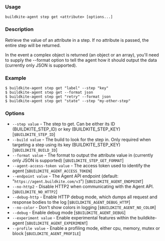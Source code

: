 ### Usage

`buildkite-agent step get <attribute> [options...]`

### Description

Retrieve the value of an attribute in a step. If no attribute is passed, the
entire step will be returned.

In the event a complex object is returned (an object or an array),
you'll need to supply the --format option to tell the agent how it should
output the data (currently only JSON is supported).

### Example

    $ buildkite-agent step get "label" --step "key"
    $ buildkite-agent step get --format json
    $ buildkite-agent step get "retry" --format json
    $ buildkite-agent step get "state" --step "my-other-step"

### Options

* `--step value` - The step to get. Can be either its ID (BUILDKITE_STEP_ID) or key (BUILDKITE_STEP_KEY) [`$BUILDKITE_STEP_ID`]
* `--build value` - The build to look for the step in. Only required when targeting a step using its key (BUILDKITE_STEP_KEY) [`$BUILDKITE_BUILD_ID`]
* `--format value` - The format to output the attribute value in (currently only JSON is supported) [`$BUILDKITE_STEP_GET_FORMAT`]
* `--agent-access-token value` - The access token used to identify the agent [`$BUILDKITE_AGENT_ACCESS_TOKEN`]
* `--endpoint value` - The Agent API endpoint (default: "`https://agent.buildkite.com/v3`") [`$BUILDKITE_AGENT_ENDPOINT`]
* `--no-http2` - Disable HTTP2 when communicating with the Agent API. [`$BUILDKITE_NO_HTTP2`]
* `--debug-http` - Enable HTTP debug mode, which dumps all request and response bodies to the log [`$BUILDKITE_AGENT_DEBUG_HTTP`]
* `--no-color` - Don't show colors in logging [`$BUILDKITE_AGENT_NO_COLOR`]
* `--debug` - Enable debug mode [`$BUILDKITE_AGENT_DEBUG`]
* `--experiment value` - Enable experimental features within the buildkite-agent [`$BUILDKITE_AGENT_EXPERIMENT`]
* `--profile value` - Enable a profiling mode, either cpu, memory, mutex or block [`$BUILDKITE_AGENT_PROFILE`]

